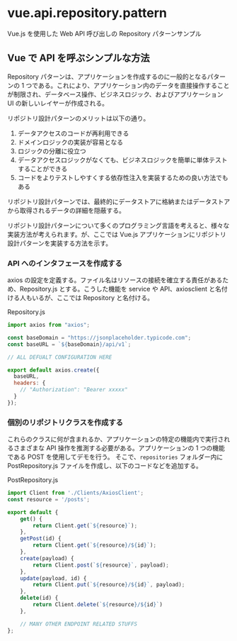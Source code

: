 # vue.api.repository.pattern
Vue.js を使用した Web API 呼び出しの Repository パターンサンプル

## Vue で API を呼ぶシンプルな方法
Repository パターンは、アプリケーションを作成するのに一般的となるパターンの 1 つである。これにより、アプリケーション内のデータを直接操作することが制限され、データベース操作、ビジネスロジック、およびアプリケーション UI の新しいレイヤーが作成される。

リポジトリ設計パターンのメリットは以下の通り。
1. データアクセスのコードが再利用できる
2. ドメインロジックの実装が容易となる
3. ロジックの分離に役立つ
4. データアクセスロジックがなくても、ビジネスロジックを簡単に単体テストすることができる
5. コードをよりテストしやすくする依存性注入を実装するための良い方法でもある

リポジトリ設計パターンでは、最終的にデータストアに格納またはデータストアから取得されるデータの詳細を隠蔽する。

リポジトリ設計パターンについて多くのプログラミング言語を考えると、様々な実装方法が考えられます。が、ここでは Vue.js アプリケーションにリポジトリ設計パターンを実装する方法を示す。

### API へのインタフェースを作成する
axios の設定を定義する。ファイル名はリソースの接続を確立する責任があるため、Repository.js とする。こうした機能を service や API、axiosclient と名付ける人もいるが、ここでは Repository と名付ける。

Repository.js
```javascript
import axios from "axios";

const baseDomain = "https://jsonplaceholder.typicode.com";
const baseURL = `${baseDomain}/api/v1`;

// ALL DEFUALT CONFIGURATION HERE

export default axios.create({
  baseURL,
  headers: {
    // "Authorization": "Bearer xxxxx"
  }
});
```

### 個別のリポジトリクラスを作成する
これらのクラスに何が含まれるか、アプリケーションの特定の機能内で実行されるさまざまな API 操作を推測する必要がある。アプリケーションの 1 つの機能である POST を使用してデモを行う。
そこで、`repositories` フォルダー内に PostRepository.js ファイルを作成し、以下のコードなどを追加する。

PostRepository.js
```javascript
import Client from './Clients/AxiosClient';
const resource = '/posts';

export default {
    get() {
        return Client.get(`${resource}`);
    },
    getPost(id) {
        return Client.get(`${resource}/${id}`);
    },
    create(payload) {
        return Client.post(`${resource}`, payload);
    },
    update(payload, id) {
        return Client.put(`${resource}/${id}`, payload);
    },
    delete(id) {
        return Client.delete(`${resource}/${id}`)
    },

    // MANY OTHER ENDPOINT RELATED STUFFS
};
```
